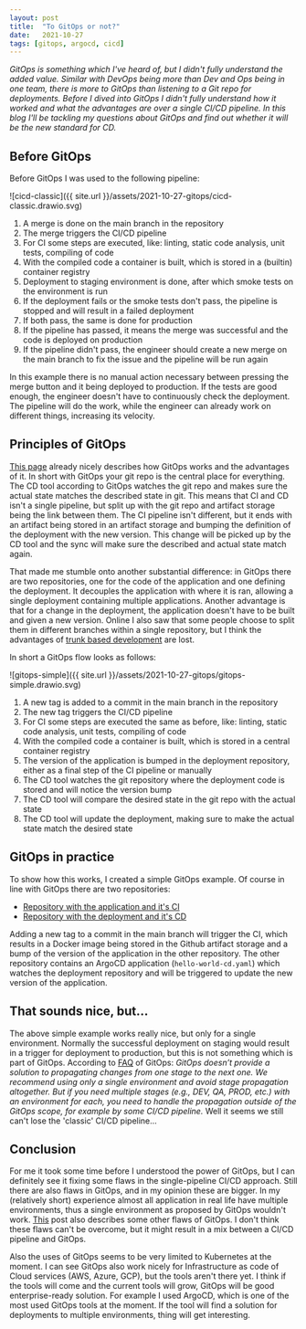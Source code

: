 ```yaml
---
layout: post
title:  "To GitOps or not?"
date:   2021-10-27
tags: [gitops, argocd, cicd]
---
```


_GitOps is something which I've heard of, but I didn't fully understand the added value. Similar with DevOps being more than Dev and Ops being in one team, there is more to GitOps than listening to a Git repo for deployments. Before I dived into GitOps I didn't fully understand how it worked and what the advantages are over a single CI/CD pipeline. In this blog I'll be tackling my questions about GitOps and find out whether it will be the new standard for CD._

## Before GitOps

Before GitOps I was used to the following pipeline:

![cicd-classic]({{ site.url }}/assets/2021-10-27-gitops/cicd-classic.drawio.svg)

1. A merge is done on the main branch in the repository
2. The merge triggers the CI/CD pipeline
3. For CI some steps are executed, like: linting, static code analysis, unit tests, compiling of code
4. With the compiled code a container is built, which is stored in a (builtin) container registry
5. Deployment to staging environment is done, after which smoke tests on the environment is run
6. If the deployment fails or the smoke tests don't pass, the pipeline is stopped and will result in a failed deployment
7. If both pass, the same is done for production
8. If the pipeline has passed, it means the merge was successful and the code is deployed on production
9. If the pipeline didn't pass, the engineer should create a new merge on the main branch to fix the issue and the pipeline will be run again

In this example there is no manual action necessary between pressing the merge button and it being deployed to production. If the tests are good enough, the engineer doesn't have to continuously check the deployment. The pipeline will do the work, while the engineer can already work on different things, increasing its velocity.

## Principles of GitOps

[This page](https://www.gitops.tech/) already nicely describes how GitOps works and the advantages of it. In short with GitOps your git repo is the central place for everything. The CD tool according to GitOps watches the git repo and makes sure the actual state matches the described state in git. This means that CI and CD isn't a single pipeline, but split up with the git repo and artifact storage being the link between them. The CI pipeline isn't different, but it ends with an artifact being stored in an artifact storage and bumping the definition of the deployment with the new version. This change will be picked up by the CD tool and the sync will make sure the described and actual state match again. 

That made me stumble onto another substantial difference: in GitOps there are two repositories, one for the code of the application and one defining the deployment. It decouples the application with where it is ran, allowing a single deployment containing multiple applications. Another advantage is that for a change in the deployment, the application doesn't have to be built and given a new version. Online I also saw that some people choose to split them in different branches within a single repository, but I think the advantages of [trunk based development](https://trunkbaseddevelopment.com/) are lost.

In short a GitOps flow looks as follows:

![gitops-simple]({{ site.url }}/assets/2021-10-27-gitops/gitops-simple.drawio.svg)

1. A new tag is added to a commit in the main branch in the repository
2. The new tag triggers the CI/CD pipeline
3. For CI some steps are executed the same as before, like: linting, static code analysis, unit tests, compiling of code
4. With the compiled code a container is built, which is stored in a central container registry
5. The version of the application is bumped in the deployment repository, either as a final step of the CI pipeline or manually 
6. The CD tool watches the git repository where the deployment code is stored and will notice the version bump
7. The CD tool will compare the desired state in the git repo with the actual state
8. The CD tool will update the deployment, making sure to make the actual state match the desired state

## GitOps in practice

To show how this works, I created a simple GitOps example. Of course in line with GitOps there are two repositories:

* [Repository with the application and it's CI](https://github.com/p4k03n4t0r/simpleflaskapplication)
* [Repository with the deployment and it's CD](https://github.com/p4k03n4t0r/gitops)

Adding a new tag to a commit in the main branch will trigger the CI, which results in a Docker image being stored in the Github artifact storage and a bump of the version of the application in the other repository. The other repository contains an ArgoCD application (`hello-world-cd.yaml`) which watches the deployment repository and will be triggered to update the new version of the application.

## That sounds nice, but...

The above simple example works really nice, but only for a single environment. Normally the successful deployment on staging would result in a trigger for deployment to production, but this is not something which is part of GitOps. According to [FAQ](https://www.gitops.tech/#faq) of GitOps: _GitOps doesn’t provide a solution to propagating changes from one stage to the next one. We recommend using only a single environment and avoid stage propagation altogether. But if you need multiple stages (e.g., DEV, QA, PROD, etc.) with an environment for each, you need to handle the propagation outside of the GitOps scope, for example by some CI/CD pipeline._ Well it seems we still can't lose the 'classic' CI/CD pipeline... 

## Conclusion

For me it took some time before I understood the power of GitOps, but I can definitely see it fixing some flaws in the single-pipeline CI/CD approach. Still there are also flaws in GitOps, and in my opinion these are bigger. In my (relatively short) experience almost all application in real life have multiple environments, thus a single environment as proposed by GitOps wouldn't work. [This](https://codefresh.io/about-gitops/pains-gitops-1-0/) post also describes some other flaws of GitOps. I don't think these flaws can't be overcome, but it might result in a mix between a CI/CD pipeline and GitOps. 

Also the uses of GitOps seems to be very limited to Kubernetes at the moment. I can see GitOps also work nicely for Infrastructure as code of Cloud services (AWS, Azure, GCP), but the tools aren't there yet. I think if the tools will come and the current tools will grow, GitOps will be good enterprise-ready solution. For example I used ArgoCD, which is one of the most used GitOps tools at the moment. If the tool will find a solution for deployments to multiple environments, thing will get interesting.